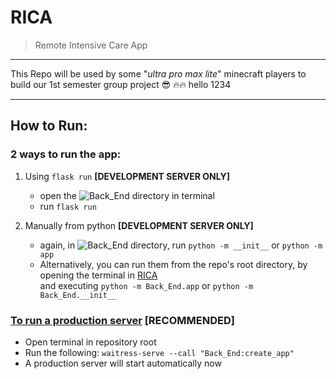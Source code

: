 # RICA

> Remote Intensive Care App

---

This Repo will be used by some "_ultra pro max lite_" minecraft players to build our 1st semester group project :sunglasses: :fire::fire: hello 1234

---

## How to Run:

### 2 ways to run the app:
  1) Using `flask run` **[DEVELOPMENT SERVER ONLY]**
      - open the ![Back_End](Back_End) directory in terminal
      - run `flask run`
  
  2) Manually from python **[DEVELOPMENT SERVER ONLY]**
      - again, in ![Back_End](Back_End) directory, run `python -m __init__` or `python -m app`
      - Alternatively, you can run them from the repo's root directory, by opening the terminal in [RICA](RICA) \
      and executing `python -m Back_End.app` or `python -m Back_End.__init__`

### [To run a production server](https://flask.palletsprojects.com/en/1.1.x/tutorial/deploy/#run-with-a-production-server) **[RECOMMENDED]**

  - Open terminal in repository root
  - Run the following: `waitress-serve --call "Back_End:create_app"`
  - A production server will start automatically now
